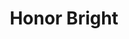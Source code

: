 ---
title: Honor Bright
year: 1938
opening_date: 1938-02-01
closing_date: 1938-02-03
layout: productions
image:
image_caption:
image_credit:
playbill: 
category: 
details:
  Theatre: Theatre Jacksonville
  Venue: Little Theatre
cast:
  Annie: Bernice Klepper
  Beel Drum: Raymond C. Winstead
  Foster: J.Y. Cabaniss
  Honor Bright: Mrs. Everett Dwight
  James Schooley: Everett Dwight
  Jones: William DeHoff
  Maggie: Iness Koenig
  Michael: John Covington
  Mrs. Barrington: Mrs. G.M. Austin
  Mrs. Carton: E. Sue McLeod
  Richard Barrington: William Pearce
  Rt. Rev. Wm. Carton: Richard Hollahan
  Simpson: Birt Byrd
  Tot: Laura Broward
  Watts: George Oxford
crew:
  Director:
    - Dorothy Harlan
    - Martha Page Livesay
  Electrical Effects: Roy Hill
  Props: Mrs. Herbert Swisher
orchestra:
external_links:
---